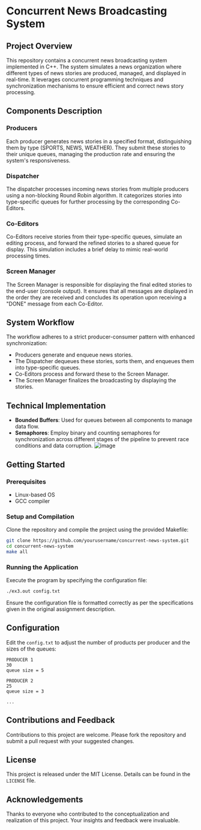 
# Concurrent News Broadcasting System

## Project Overview
This repository contains a concurrent news broadcasting system implemented in C++. The system simulates a news organization where different types of news stories are produced, managed, and displayed in real-time. It leverages concurrent programming techniques and synchronization mechanisms to ensure efficient and correct news story processing.

## Components Description

### Producers
Each producer generates news stories in a specified format, distinguishing them by type (SPORTS, NEWS, WEATHER). They submit these stories to their unique queues, managing the production rate and ensuring the system's responsiveness.

### Dispatcher
The dispatcher processes incoming news stories from multiple producers using a non-blocking Round Robin algorithm. It categorizes stories into type-specific queues for further processing by the corresponding Co-Editors.

### Co-Editors
Co-Editors receive stories from their type-specific queues, simulate an editing process, and forward the refined stories to a shared queue for display. This simulation includes a brief delay to mimic real-world processing times.

### Screen Manager
The Screen Manager is responsible for displaying the final edited stories to the end-user (console output). It ensures that all messages are displayed in the order they are received and concludes its operation upon receiving a "DONE" message from each Co-Editor.

## System Workflow
The workflow adheres to a strict producer-consumer pattern with enhanced synchronization:
- Producers generate and enqueue news stories.
- The Dispatcher dequeues these stories, sorts them, and enqueues them into type-specific queues.
- Co-Editors process and forward these to the Screen Manager.
- The Screen Manager finalizes the broadcasting by displaying the stories.

## Technical Implementation
- **Bounded Buffers**: Used for queues between all components to manage data flow.
- **Semaphores**: Employ binary and counting semaphores for synchronization across different stages of the pipeline to prevent race conditions and data corruption.
![image](https://github.com/user-attachments/assets/15af3a96-334b-4872-962d-1e57d7162d3a)

## Getting Started

### Prerequisites
- Linux-based OS
- GCC compiler

### Setup and Compilation
Clone the repository and compile the project using the provided Makefile:

```bash
git clone https://github.com/yourusername/concurrent-news-system.git
cd concurrent-news-system
make all
```

### Running the Application
Execute the program by specifying the configuration file:

```bash
./ex3.out config.txt
```

Ensure the configuration file is formatted correctly as per the specifications given in the original assignment description.

## Configuration
Edit the `config.txt` to adjust the number of products per producer and the sizes of the queues:

```
PRODUCER 1
30
queue size = 5

PRODUCER 2
25
queue size = 3

...
```

## Contributions and Feedback
Contributions to this project are welcome. Please fork the repository and submit a pull request with your suggested changes.

## License
This project is released under the MIT License. Details can be found in the `LICENSE` file.

## Acknowledgements
Thanks to everyone who contributed to the conceptualization and realization of this project. Your insights and feedback were invaluable.
